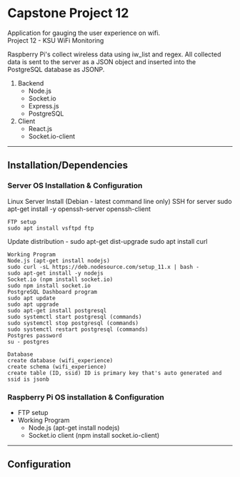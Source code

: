 # Capstone Project 12
Application for gauging the user experience on wifi.<br>
Project 12 - KSU WiFi Monitoring<br>

Raspberry Pi's collect wireless data using iw_list and regex. All collected data is sent to the server as a JSON object and inserted into the PostgreSQL database as JSONP.

1. Backend
   * Node.js
   * Socket.io
   * Express.js
   * PostgreSQL
2. Client
   * React.js
   * Socket.io-client

***
## Installation/Dependencies
### Server OS Installation & Configuration
Linux Server Install (Debian - latest command line only)
SSH for server
sudo apt-get install -y openssh-server openssh-client

```
FTP setup
sudo apt install vsftpd ftp
```
Update distribution - sudo apt-get dist-upgrade
sudo apt install curl

```
Working Program 
Node.js (apt-get install nodejs)
sudo curl -sL https://deb.nodesource.com/setup_11.x | bash -
sudo apt-get install -y nodejs
Socket.io (npm install socket.io)
sudo npm install socket.io
PostgreSQL Dashboard program
sudo apt update
sudo apt upgrade
sudo apt-get install postgresql
sudo systemctl start postgresql (commands)
sudo systemctl stop postgresql (commands)
sudo systemctl restart postgresql (commands)
Postgres password
su - postgres
```
```
Database
create database (wifi_experience)
create schema (wifi_experience)
create table (ID, ssid) ID is primary key that's auto generated and ssid is jsonb
```


### Raspberry Pi OS installation & Configuration
* FTP setup
* Working Program 
  * Node.js (apt-get install nodejs)
  * Socket.io client (npm install socket.io-client)

***
## Configuration
